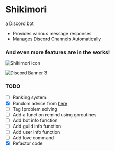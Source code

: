 # Shikimori
a Discord bot

- Provides various message responses
- Manages Discord Channels Automatically

### And even more features are in the works!

<img align = "center" src="https://raw.githubusercontent.com/Yuno-obsessed/shikimori/main/assets/images/random/Shikimori-icon.jpg" alt="Shikimori icon">


![Discord Banner 3](https://discordapp.com/api/guilds/[825185921359413278]/widget.png?style=banner3)

### TODO
- [ ] Ranking system
- [x] Random advice from [here](http://fucking-great-advice.ru/)
- [ ] Tag !problem solving
- [ ] Add a function remind using goroutines
- [ ] Add bot info function
- [ ] Add guild info function
- [ ] Add user info function
- [ ] Add love command
- [x] Refactor code

